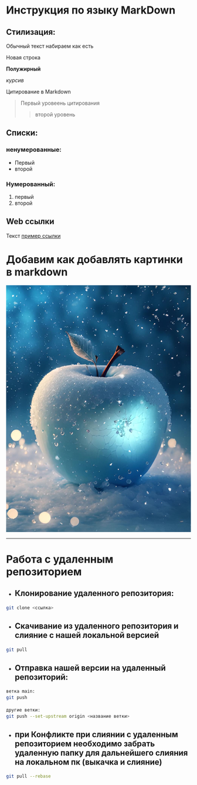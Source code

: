 # Инструкция по языку MarkDown

## Стилизация:
Обычный текст набираем как есть

Новая строка

**Полужирный**

*курсив*

Цитирование в Markdown
> Первый уровеень цитирования
>> второй уровень

## Списки:
### ненумерованные:

* Первый
* второй

### Нумерованный:

1. первый
2. второй

## Web ссылки
Текст [пример ссылки](http.example.com "всплыввающая подскащка")

# Добавим как добавлять картинки в markdown
![яблоко](apple1.jpeg)

----
# Работа с удаленным репозиторием
* ## Клонирование удаленного репозитория:
```sh 
git clone <ссылка>
```
* ## Скачивание из удаленного репозитория и слияние с нашей локальной версией
```sh
git pull
```
* ## Отправка нашей версии на удаленный репозиторий:
```sh
ветка main:
git push 

другие ветки:
git push --set-upstream origin <название ветки>
```

* ## при Конфликте при слиянии с удаленным репозиторием необходимо забрать удаленную папку для дальнейшего слияния на локальном пк (выкачка и слияние)
```sh
git pull --rebase
```
